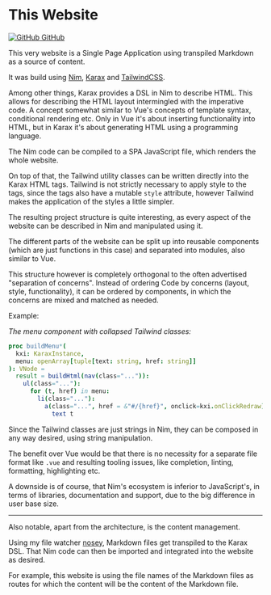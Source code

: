 # This Website

<a href="https://github.com/aMOPel/nim-karax-website">
<img src="icons8-github.svg" alt="GitHub" class="inline m-1 ">
GitHub</a>

This very website 
is a Single Page Application using transpiled Markdown as a source of content.

It was build 
using [Nim](https://nim-lang.org/), [Karax](https://github.com/karaxnim/karax) and [TailwindCSS](https://tailwindcss.com/).

Among other things, Karax provides a DSL in Nim to describe HTML.
This allows for describing the HTML layout intermingled with the imperative code.
A concept somewhat similar to Vue's concepts of template syntax, conditional rendering etc.
Only in Vue it's about inserting functionality into HTML,
but in Karax it's about generating HTML using a programming language.

The Nim code can be compiled to a SPA JavaScript file, which renders the whole website.

On top of that, the Tailwind utility classes can be written directly into the
Karax HTML tags. Tailwind is not strictly necessary to apply style to the tags,
since the tags also have a mutable `style` attribute, however Tailwind makes the
application of the styles a little simpler.

The resulting project structure is quite interesting, as every aspect of the 
website can be described in Nim and manipulated using it.

The different parts of the website can be split up into reusable components 
(which are just functions in this case) and separated into modules,
also similar to Vue.

This structure however is completely orthogonal to the often advertised 
"separation of concerns". Instead of ordering Code by concerns 
(layout, style, functionality), it can be ordered by components, in which
the concerns are mixed and matched as needed.

Example:

*The menu component with collapsed Tailwind classes:*
```nim
proc buildMenu*(
  kxi: KaraxInstance,
  menu: openArray[tuple[text: string, href: string]]
): VNode =
  result = buildHtml(nav(class="...")):
    ul(class="..."):
      for (t, href) in menu:
        li(class="..."):
          a(class="...", href = &"#/{href}", onclick=kxi.onClickRedraw):
            text t
```
Since the Tailwind classes are just strings in Nim,
they can be composed in any way desired, using string manipulation.

The benefit over Vue would be that there is no necessity for a separate file
format like `.vue` and resulting tooling issues,
like completion, linting, formatting, highlighting etc.

A downside is of course, that Nim's ecosystem is inferior to JavaScript's,
in terms of libraries, documentation and support, due to the big difference in
user base size.

<hr/>

Also notable, apart from the architecture, is the content management.

Using my file watcher [nosey](#/nosey), Markdown files get transpiled to the 
Karax DSL. That Nim code can then be imported and integrated into the website
as desired. 

For example, this website is using the file names of the Markdown 
files as routes for which the content will be the content of the Markdown file.
